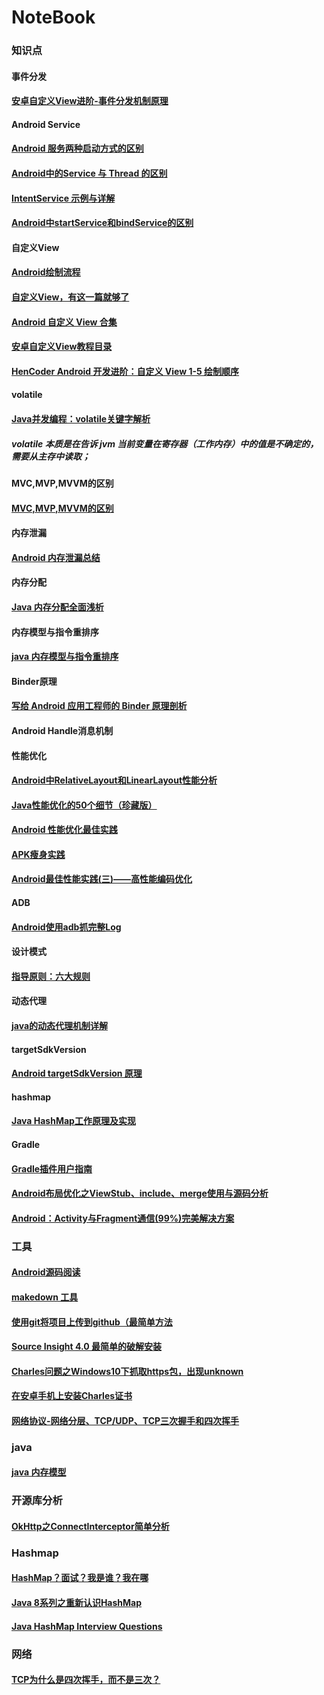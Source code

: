 # NoteBook
### 知识点
#### 事件分发
 #### [安卓自定义View进阶-事件分发机制原理](http://www.gcssloop.com/customview/dispatch-touchevent-theory)
#### Android Service
 #### [Android 服务两种启动方式的区别](https://www.jianshu.com/p/2fb6eb14fdec)
 #### [Android中的Service 与 Thread 的区别](https://blog.csdn.net/jiangwei0910410003/article/details/17008687)
 #### [IntentService 示例与详解](https://www.jianshu.com/p/332b6daf91f0)
 #### [Android中startService和bindService的区别]()
#### 自定义View
#### [Android绘制流程](https://yq.aliyun.com/articles/3005)
#### [自定义View，有这一篇就够了](https://www.jianshu.com/p/c84693096e41)
#### [Android 自定义 View 合集](https://juejin.im/entry/586e1f988d6d810058b67f3e)
 #### [安卓自定义View教程目录](http://www.gcssloop.com/customview/Canvas_PictureText)
 #### [HenCoder Android 开发进阶：自定义 View 1-5 绘制顺序](http://hencoder.com/ui-1-5/)
#### volatile
 #### [Java并发编程：volatile关键字解析](https://www.cnblogs.com/dolphin0520/p/3920373.html)
 ##### volatile 本质是在告诉 jvm 当前变量在寄存器（工作内存）中的值是不确定的，需要从主存中读取；
#### MVC,MVP,MVVM的区别
 #### [MVC,MVP,MVVM的区别](https://github.com/francistao/LearningNotes/blob/master/Part1/Android/MVC%2CMVP%2CMVVM%E7%9A%84%E5%8C%BA%E5%88%AB.md)
#### 内存泄漏
 #### [Android 内存泄漏总结](https://yq.aliyun.com/articles/3009)
#### 内存分配
 #### [Java 内存分配全面浅析](https://blog.csdn.net/shimiso/article/details/8595564)
#### 内存模型与指令重排序
 #### [java 内存模型与指令重排序](https://mp.weixin.qq.com/s/nxmcwIeKhcgTPzA1xonuOQ)
#### Binder原理
 #### [写给 Android 应用工程师的 Binder 原理剖析](https://juejin.im/post/5acccf845188255c3201100f)
 #### Android Handle消息机制
 #### 性能优化
 #### [Android中RelativeLayout和LinearLayout性能分析](https://www.jianshu.com/p/8a7d059da746)
 #### [Java性能优化的50个细节（珍藏版）](https://www.toutiao.com/i6595499804082569742/)
  #### [Android 性能优化最佳实践](https://juejin.im/post/5b50b017f265da0f7b2f649c)
  #### [APK瘦身实践](http://jayfeng.com/2015/12/29/APK%E7%98%A6%E8%BA%AB%E5%AE%9E%E8%B7%B5/)
 #### [Android最佳性能实践(三)——高性能编码优化](https://blog.csdn.net/guolin_blog/article/details/42318689)
 #### ADB
 #### [Android使用adb抓完整Log](https://blog.csdn.net/wzy_1988/article/details/42233611)
#### 设计模式
 #### [指导原则：六大规则](http://www.cnblogs.com/zuoxiaolong/p/pattern1.html)
#### 动态代理
 #### [java的动态代理机制详解](http://www.cnblogs.com/xiaoluo501395377/p/3383130.html)
#### targetSdkVersion
#### [Android targetSdkVersion 原理](https://www.race604.com/android-targetsdkversion/)
#### hashmap
#### [Java HashMap工作原理及实现](https://yikun.github.io/2015/04/01/Java-HashMap%E5%B7%A5%E4%BD%9C%E5%8E%9F%E7%90%86%E5%8F%8A%E5%AE%9E%E7%8E%B0/)
#### Gradle
#### [Gradle插件用户指南](http://rinvay.github.io/android/2015/03/26/Gradle-Plugin-User-Guide(Translation)/?utm_source=www.race604.com#1)
#### [Android布局优化之ViewStub、include、merge使用与源码分析](https://blog.csdn.net/bboyfeiyu/article/details/45869393)
#### [Android：Activity与Fragment通信(99%)完美解决方案](https://www.jianshu.com/p/1b824e26105b) 
### 工具
#### [Android源码阅读](http://androidxref.com/)
#### [makedown 工具](https://typora.io/)
#### [使用git将项目上传到github（最简单方法](https://www.cnblogs.com/cxk1995/p/5800196.html)
#### [Source Insight 4.0 最简单的破解安装](https://blog.csdn.net/biubiuibiu/article/details/78044232)
 #### [Charles问题之Windows10下抓取https包，出现unknown](https://www.jianshu.com/p/0c95595e928d)
 #### [在安卓手机上安装Charles证书](https://cosmeapp.github.io/2017/09/26/install-charles-certificate-android/)
 #### [网络协议-网络分层、TCP/UDP、TCP三次握手和四次挥手](https://www.cnblogs.com/liyiran/p/9102791.html)
 ### java
#### [java 内存模型](https://blog.csdn.net/javazejian/article/details/72772461)
### 开源库分析
#### [OkHttp之ConnectInterceptor简单分析](https://blog.csdn.net/chunqiuwei/article/details/73350657)
### Hashmap
#### [HashMap？面试？我是谁？我在哪](http://www.importnew.com/31278.html)
#### [Java 8系列之重新认识HashMap](https://tech.meituan.com/2016/06/24/java-hashmap.html)
#### [Java HashMap Interview Questions](http://www.codespaghetti.com/java-hashmap-interview-questions/)
### 网络
#### [TCP为什么是四次挥手，而不是三次？](https://www.zhihu.com/question/63264012)